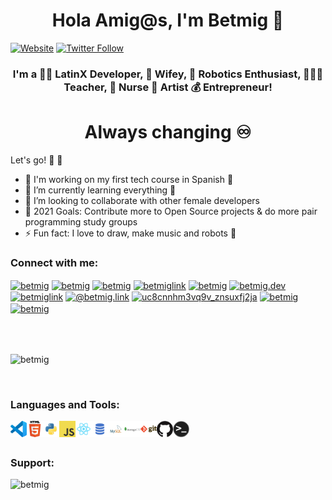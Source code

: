 <h1 align="center"> Hola Amig@s, I'm Betmig 👋 </h1>

<text align="center">[![Website](https://img.shields.io/website?label=betmig.dev&style=for-the-badge&url=https%3A%2F%2Fbetmig.dev)](https://betmig.dev)
[![Twitter Follow](https://img.shields.io/twitter/follow/Betmig?color=1DA1F2&logo=twitter&style=for-the-badge)](https://twitter.com/intent/follow?original_referer=https%3A%2F%2Fgithub.com%2FcodeSTACKr&screen_name=Betmig)</text>

<h3 align="center">I'm a 💃🏽 LatinX Developer, 💍 Wifey, 🤖 Robotics Enthusiast, 👩🏽‍🏫 Teacher, 🏥 Nurse 🎨 Artist 💰 Entrepreneur!</h3>
<h1 align="center">Always changing ♾ </h1>
Let's go! 🚀 🚀

<br>

- 🔭 I'm working on my first tech course in Spanish 👀
- 🌱 I’m currently learning everything 🤣
- 👯 I’m looking to collaborate with other female developers
- 🥅 2021 Goals: Contribute more to Open Source projects & do more pair programming study groups
- ⚡ Fun fact: I love to draw, make music and robots 🤖

### Connect with me:
<p align="left">
<a href="https://codepen.io/betmig" target="blank"><img align="center" src="https://raw.githubusercontent.com/rahuldkjain/github-profile-readme-generator/master/src/images/icons/Social/codepen.svg" alt="betmig" height="30" width="40" /></a>
<a href="https://dev.to/betmig" target="blank"><img align="center" src="https://raw.githubusercontent.com/rahuldkjain/github-profile-readme-generator/master/src/images/icons/Social/devto.svg" alt="betmig" height="30" width="40" /></a>
<a href="https://twitter.com/betmig" target="blank"><img align="center" src="https://raw.githubusercontent.com/rahuldkjain/github-profile-readme-generator/master/src/images/icons/Social/twitter.svg" alt="betmig" height="30" width="40" /></a>
<a href="https://linkedin.com/in/betmiglink" target="blank"><img align="center" src="https://raw.githubusercontent.com/rahuldkjain/github-profile-readme-generator/master/src/images/icons/Social/linked-in-alt.svg" alt="betmiglink" height="30" width="40" /></a>
<a href="https://stackoverflow.com/users/betmig" target="blank"><img align="center" src="https://raw.githubusercontent.com/rahuldkjain/github-profile-readme-generator/master/src/images/icons/Social/stack-overflow.svg" alt="betmig" height="30" width="40" /></a>
<a href="https://fb.com/betmig.dev" target="blank"><img align="center" src="https://raw.githubusercontent.com/rahuldkjain/github-profile-readme-generator/master/src/images/icons/Social/facebook.svg" alt="betmig.dev" height="30" width="40" /></a>
<a href="https://instagram.com/betmiglink" target="blank"><img align="center" src="https://raw.githubusercontent.com/rahuldkjain/github-profile-readme-generator/master/src/images/icons/Social/instagram.svg" alt="betmiglink" height="30" width="40" /></a>
<a href="https://medium.com/@betmig.link" target="blank"><img align="center" src="https://raw.githubusercontent.com/rahuldkjain/github-profile-readme-generator/master/src/images/icons/Social/medium.svg" alt="@betmig.link" height="30" width="40" /></a>
<a href="https://www.youtube.com/channel/UC8CnNHm3VQ9v_ZNsUXfJ2JA" target="blank"><img align="center" src="https://raw.githubusercontent.com/rahuldkjain/github-profile-readme-generator/master/src/images/icons/Social/youtube.svg" alt="uc8cnnhm3vq9v_znsuxfj2ja" height="30" width="40" /></a>
<a href="https://www.hackerrank.com/betmig" target="blank"><img align="center" src="https://raw.githubusercontent.com/rahuldkjain/github-profile-readme-generator/master/src/images/icons/Social/hackerrank.svg" alt="betmig" height="30" width="40" /></a>
<a href="https://www.leetcode.com/betmig" target="blank"><img align="center" src="https://raw.githubusercontent.com/rahuldkjain/github-profile-readme-generator/master/src/images/icons/Social/leet-code.svg" alt="betmig" height="30" width="40" /></a>
</p>
<br><br>
<p><img align="center" src="https://github-readme-stats.vercel.app/api?username=betmig&show_icons=true&locale=en" alt="betmig" /></p>


<br />

### Languages and Tools:

<img align="left" alt="Visual Studio Code" width="26px" src="https://raw.githubusercontent.com/github/explore/80688e429a7d4ef2fca1e82350fe8e3517d3494d/topics/visual-studio-code/visual-studio-code.png" />
<img align="left" alt="HTML5" width="26px" src="https://raw.githubusercontent.com/github/explore/80688e429a7d4ef2fca1e82350fe8e3517d3494d/topics/html/html.png" />
<img align="left" alt="Python" width="26px" src="https://raw.githubusercontent.com/github/explore/80688e429a7d4ef2fca1e82350fe8e3517d3494d/topics/python/python.png" />
<img align="left" alt="JavaScript" width="26px" src="https://raw.githubusercontent.com/github/explore/80688e429a7d4ef2fca1e82350fe8e3517d3494d/topics/javascript/javascript.png" />
<img align="left" alt="React" width="26px" src="https://raw.githubusercontent.com/github/explore/80688e429a7d4ef2fca1e82350fe8e3517d3494d/topics/react/react.png" />
<img align="left" alt="SQL" width="26px" src="https://raw.githubusercontent.com/github/explore/80688e429a7d4ef2fca1e82350fe8e3517d3494d/topics/sql/sql.png" />
<img align="left" alt="MySQL" width="26px" src="https://raw.githubusercontent.com/github/explore/80688e429a7d4ef2fca1e82350fe8e3517d3494d/topics/mysql/mysql.png" />
<img align="left" alt="MongoDB" width="26px" src="https://raw.githubusercontent.com/github/explore/80688e429a7d4ef2fca1e82350fe8e3517d3494d/topics/mongodb/mongodb.png" />
<img align="left" alt="Git" width="26px" src="https://raw.githubusercontent.com/github/explore/80688e429a7d4ef2fca1e82350fe8e3517d3494d/topics/git/git.png" />
<img align="left" alt="GitHub" width="26px" src="https://raw.githubusercontent.com/github/explore/78df643247d429f6cc873026c0622819ad797942/topics/github/github.png" />
<img align="left" alt="Terminal" width="26px" src="https://raw.githubusercontent.com/github/explore/80688e429a7d4ef2fca1e82350fe8e3517d3494d/topics/terminal/terminal.png" />
<br><br>

### Support:
<p><a href="https://ko-fi.com/betmig"> <img align="left" src="https://cdn.ko-fi.com/cdn/kofi3.png?v=3" height="50" width="210" alt="betmig" /></a></p><br><br>



[website]: https://betmig.dev
[twitter]: https://twitter.com/Betmig
[youtube]: https://www.youtube.com/channel/UC8CnNHm3VQ9v_ZNsUXfJ2JA
[instagram]: https://instagram.com/betmiglink
[linkedin]: https://www.linkedin.com/in/betmiglink/

